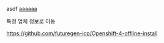asdf
[aaaaaa](MachineConfigPool.yaml)

특정 업체 정보로 이동 

https://github.com/futuregen-icp/Openshift-4-offline-install